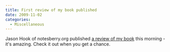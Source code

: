```yaml
---
title: First review of my book published
date: 2009-11-02
categories: 
  - Miscellaneous
---
```


Jason Hook of notesberry.org published [a review of my book](http://www.notesberry.org/notesberry/blog.nsf/d6plinks/JHOK-7XEKVB) this morning - it's amazing. Check it out when you get a chance.
